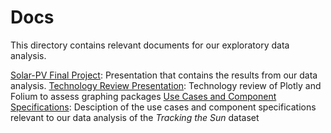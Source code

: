 # Docs
This directory contains relevant documents for our exploratory data analysis.

<ins>Solar-PV Final Project</ins>: Presentation that contains the results from our data analysis. 
<ins>Technology Review Presentation</ins>: Technology review of Plotly and Folium to assess graphing packages
<ins>Use Cases and Component Specifications</ins>: Desciption of the use cases and component specifications relevant to our data analysis of the *Tracking the Sun* dataset
